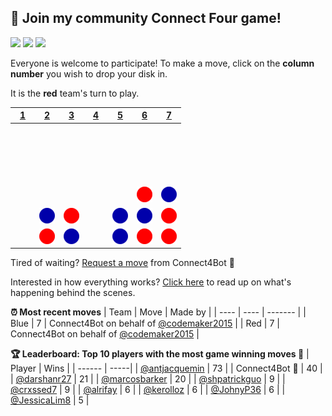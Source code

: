 ## :game_die: Join my community Connect Four game!
![](https://img.shields.io/badge/Moves%20played-4648-blue)
![](https://img.shields.io/badge/Completed%20games-269-brightgreen)
![](https://img.shields.io/badge/Total%20players-863-orange)

Everyone is welcome to participate! To make a move, click on the **column number** you wish to drop your disk in.

It is the **red** team's turn to play.

|[1](https://github.com/codemaker2015/connect4/issues/new?title=connect4%7Cdrop%7Cred%7C1&body=Just+push+%27Submit+new+issue%27+without+editing+the+title.+The+README+will+be+updated+after+approximately+30+seconds.)|[2](https://github.com/codemaker2015/connect4/issues/new?title=connect4%7Cdrop%7Cred%7C2&body=Just+push+%27Submit+new+issue%27+without+editing+the+title.+The+README+will+be+updated+after+approximately+30+seconds.)|[3](https://github.com/codemaker2015/connect4/issues/new?title=connect4%7Cdrop%7Cred%7C3&body=Just+push+%27Submit+new+issue%27+without+editing+the+title.+The+README+will+be+updated+after+approximately+30+seconds.)|[4](https://github.com/codemaker2015/connect4/issues/new?title=connect4%7Cdrop%7Cred%7C4&body=Just+push+%27Submit+new+issue%27+without+editing+the+title.+The+README+will+be+updated+after+approximately+30+seconds.)|[5](https://github.com/codemaker2015/connect4/issues/new?title=connect4%7Cdrop%7Cred%7C5&body=Just+push+%27Submit+new+issue%27+without+editing+the+title.+The+README+will+be+updated+after+approximately+30+seconds.)|[6](https://github.com/codemaker2015/connect4/issues/new?title=connect4%7Cdrop%7Cred%7C6&body=Just+push+%27Submit+new+issue%27+without+editing+the+title.+The+README+will+be+updated+after+approximately+30+seconds.)|[7](https://github.com/codemaker2015/connect4/issues/new?title=connect4%7Cdrop%7Cred%7C7&body=Just+push+%27Submit+new+issue%27+without+editing+the+title.+The+README+will+be+updated+after+approximately+30+seconds.)|
| - | - | - | - | - | - | - |
|![](https://raw.githubusercontent.com/codemaker2015/connect4/main/images/blank.png)|![](https://raw.githubusercontent.com/codemaker2015/connect4/main/images/blank.png)|![](https://raw.githubusercontent.com/codemaker2015/connect4/main/images/blank.png)|![](https://raw.githubusercontent.com/codemaker2015/connect4/main/images/blank.png)|![](https://raw.githubusercontent.com/codemaker2015/connect4/main/images/blank.png)|![](https://raw.githubusercontent.com/codemaker2015/connect4/main/images/blank.png)|![](https://raw.githubusercontent.com/codemaker2015/connect4/main/images/blank.png)|
|![](https://raw.githubusercontent.com/codemaker2015/connect4/main/images/blank.png)|![](https://raw.githubusercontent.com/codemaker2015/connect4/main/images/blank.png)|![](https://raw.githubusercontent.com/codemaker2015/connect4/main/images/blank.png)|![](https://raw.githubusercontent.com/codemaker2015/connect4/main/images/blank.png)|![](https://raw.githubusercontent.com/codemaker2015/connect4/main/images/blank.png)|![](https://raw.githubusercontent.com/codemaker2015/connect4/main/images/blank.png)|![](https://raw.githubusercontent.com/codemaker2015/connect4/main/images/blank.png)|
|![](https://raw.githubusercontent.com/codemaker2015/connect4/main/images/blank.png)|![](https://raw.githubusercontent.com/codemaker2015/connect4/main/images/blank.png)|![](https://raw.githubusercontent.com/codemaker2015/connect4/main/images/blank.png)|![](https://raw.githubusercontent.com/codemaker2015/connect4/main/images/blank.png)|![](https://raw.githubusercontent.com/codemaker2015/connect4/main/images/blank.png)|![](https://raw.githubusercontent.com/codemaker2015/connect4/main/images/blank.png)|![](https://raw.githubusercontent.com/codemaker2015/connect4/main/images/blank.png)|
|![](https://raw.githubusercontent.com/codemaker2015/connect4/main/images/blank.png)|![](https://raw.githubusercontent.com/codemaker2015/connect4/main/images/blank.png)|![](https://raw.githubusercontent.com/codemaker2015/connect4/main/images/blank.png)|![](https://raw.githubusercontent.com/codemaker2015/connect4/main/images/blank.png)|![](https://raw.githubusercontent.com/codemaker2015/connect4/main/images/blank.png)|![](https://raw.githubusercontent.com/codemaker2015/connect4/main/images/red.png)|![](https://raw.githubusercontent.com/codemaker2015/connect4/main/images/blue.png)|
|![](https://raw.githubusercontent.com/codemaker2015/connect4/main/images/blank.png)|![](https://raw.githubusercontent.com/codemaker2015/connect4/main/images/blue.png)|![](https://raw.githubusercontent.com/codemaker2015/connect4/main/images/red.png)|![](https://raw.githubusercontent.com/codemaker2015/connect4/main/images/blank.png)|![](https://raw.githubusercontent.com/codemaker2015/connect4/main/images/blue.png)|![](https://raw.githubusercontent.com/codemaker2015/connect4/main/images/blue.png)|![](https://raw.githubusercontent.com/codemaker2015/connect4/main/images/red.png)|
|![](https://raw.githubusercontent.com/codemaker2015/connect4/main/images/blank.png)|![](https://raw.githubusercontent.com/codemaker2015/connect4/main/images/red.png)|![](https://raw.githubusercontent.com/codemaker2015/connect4/main/images/blue.png)|![](https://raw.githubusercontent.com/codemaker2015/connect4/main/images/blank.png)|![](https://raw.githubusercontent.com/codemaker2015/connect4/main/images/blue.png)|![](https://raw.githubusercontent.com/codemaker2015/connect4/main/images/red.png)|![](https://raw.githubusercontent.com/codemaker2015/connect4/main/images/red.png)|

Tired of waiting? [Request a move](https://github.com/codemaker2015/connect4/issues/new?title=connect4%7Cdrop%7Cred%7Cai&body=Just+push+%27Submit+new+issue%27+without+editing+the+title.+The+README+will+be+updated+after+approximately+30+seconds.) from Connect4Bot :robot: 

Interested in how everything works? [Click here](https://github.com/codemaker2015/codemaker2015/tree/main/connect4) to read up on what's happening behind the scenes.

**:alarm_clock: Most recent moves**
| Team | Move | Made by |
| ---- | ---- | ------- |
| Blue | 7 | Connect4Bot on behalf of [@codemaker2015](https://github.com/codemaker2015) |
| Red | 7 | Connect4Bot on behalf of [@codemaker2015](https://github.com/codemaker2015) |

**:trophy: Leaderboard: Top 10 players with the most game winning moves :1st_place_medal:**
| Player | Wins |
| ------ | -----|
| [@antjacquemin](https://github.com/antjacquemin) | 73 |
| Connect4Bot :robot: | 40 |
| [@darshanr27](https://github.com/darshanr27) | 21 |
| [@marcosbarker](https://github.com/marcosbarker) | 20 |
| [@shpatrickguo](https://github.com/shpatrickguo) | 9 |
| [@crxssed7](https://github.com/crxssed7) | 9 |
| [@alrifay](https://github.com/alrifay) | 6 |
| [@kerolloz](https://github.com/kerolloz) | 6 |
| [@JohnyP36](https://github.com/JohnyP36) | 6 |
| [@JessicaLim8](https://github.com/JessicaLim8) | 5 |
